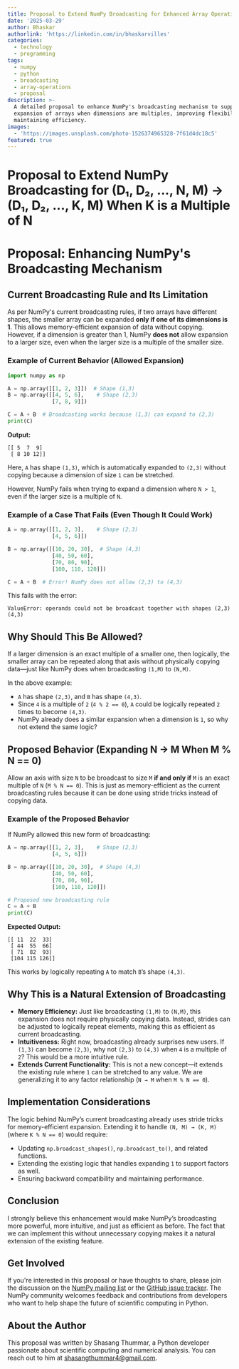 ```yaml
---
title: Proposal to Extend NumPy Broadcasting for Enhanced Array Operations
date: '2025-03-29'
author: Bhaskar
authorlink: 'https://linkedin.com/in/bhaskarvilles'
categories:
  - technology
  - programming
tags:
  - numpy
  - python
  - broadcasting
  - array-operations
  - proposal
description: >-
  A detailed proposal to enhance NumPy's broadcasting mechanism to support
  expansion of arrays when dimensions are multiples, improving flexibility while
  maintaining efficiency.
images:
  - 'https://images.unsplash.com/photo-1526374965328-7f61d4dc18c5'
featured: true
---
```


# Proposal to Extend NumPy Broadcasting for (D₁, D₂, ..., N, M) → (D₁, D₂, ..., K, M) When K is a Multiple of N

# Proposal: Enhancing NumPy's Broadcasting Mechanism

## **Current Broadcasting Rule and Its Limitation**  
As per NumPy's current broadcasting rules, if two arrays have different shapes, the smaller array can be expanded **only if one of its dimensions is 1**. This allows memory-efficient expansion of data without copying. However, if a dimension is greater than 1, NumPy **does not** allow expansion to a larger size, even when the larger size is a multiple of the smaller size.  

### **Example of Current Behavior (Allowed Expansion)**
```python
import numpy as np

A = np.array([[1, 2, 3]])  # Shape (1,3)
B = np.array([[4, 5, 6],    # Shape (2,3)
              [7, 8, 9]])

C = A + B  # Broadcasting works because (1,3) can expand to (2,3)
print(C)
```
**Output:**
```
[[ 5  7  9]
 [ 8 10 12]]
```
Here, `A` has shape `(1,3)`, which is automatically expanded to `(2,3)` without copying because a dimension of size `1` can be stretched.

However, NumPy fails when trying to expand a dimension where `N > 1`, even if the larger size is a multiple of `N`.

### **Example of a Case That Fails (Even Though It Could Work)**
```python
A = np.array([[1, 2, 3],    # Shape (2,3)
              [4, 5, 6]])

B = np.array([[10, 20, 30],  # Shape (4,3)
              [40, 50, 60],
              [70, 80, 90],
              [100, 110, 120]])

C = A + B  # Error! NumPy does not allow (2,3) to (4,3)
```
This fails with the error:
```
ValueError: operands could not be broadcast together with shapes (2,3) (4,3)
```

## **Why Should This Be Allowed?**
If a larger dimension is an exact multiple of a smaller one, then logically, the smaller array can be repeated along that axis without physically copying data—just like NumPy does when broadcasting `(1,M)` to `(N,M)`.

In the above example:
- `A` has shape `(2,3)`, and `B` has shape `(4,3)`.
- Since `4` is a multiple of `2` (`4 % 2 == 0`), `A` could be logically repeated `2` times to become `(4,3)`.
- NumPy already does a similar expansion when a dimension is `1`, so why not extend the same logic?

## **Proposed Behavior (Expanding N → M When M % N == 0)**
Allow an axis with size `N` to be broadcast to size `M` **if and only if** `M` is an exact multiple of `N` (`M % N == 0`). This is just as memory-efficient as the current broadcasting rules because it can be done using stride tricks instead of copying data.

### **Example of the Proposed Behavior**
If NumPy allowed this new form of broadcasting:
```python
A = np.array([[1, 2, 3],    # Shape (2,3)
              [4, 5, 6]])

B = np.array([[10, 20, 30],  # Shape (4,3)
              [40, 50, 60],
              [70, 80, 90],
              [100, 110, 120]])

# Proposed new broadcasting rule
C = A + B  
print(C)
```
**Expected Output:**
```
[[ 11  22  33]
 [ 44  55  66]
 [ 71  82  93]
 [104 115 126]]
```
This works by logically repeating `A` to match `B`’s shape `(4,3)`.

## **Why This is a Natural Extension of Broadcasting**
- **Memory Efficiency:** Just like broadcasting `(1,M)` to `(N,M)`, this expansion does not require physically copying data. Instead, strides can be adjusted to logically repeat elements, making this as efficient as current broadcasting.
- **Intuitiveness:** Right now, broadcasting already surprises new users. If `(1,3)` can become `(2,3)`, why not `(2,3)` to `(4,3)` when `4` is a multiple of `2`? This would be a more intuitive rule.
- **Extends Current Functionality:** This is not a new concept—it extends the existing rule where `1` can be stretched to any value. We are generalizing it to any factor relationship (`N → M` when `M % N == 0`).

## **Implementation Considerations**
The logic behind NumPy’s current broadcasting already uses stride tricks for memory-efficient expansion. Extending it to handle `(N, M) → (K, M)` (where `K % N == 0`) would require:
- Updating `np.broadcast_shapes()`, `np.broadcast_to()`, and related functions.
- Extending the existing logic that handles expanding `1` to support factors as well.
- Ensuring backward compatibility and maintaining performance.

## **Conclusion**
I strongly believe this enhancement would make NumPy’s broadcasting more powerful, more intuitive, and just as efficient as before. The fact that we can implement this without unnecessary copying makes it a natural extension of the existing feature.

## **Get Involved**
If you're interested in this proposal or have thoughts to share, please join the discussion on the [NumPy mailing list](https://mail.python.org/mailman3/lists/numpy-discussion.python.org/) or the [GitHub issue tracker](https://github.com/numpy/numpy/issues). The NumPy community welcomes feedback and contributions from developers who want to help shape the future of scientific computing in Python.

## **About the Author**
This proposal was written by Shasang Thummar, a Python developer passionate about scientific computing and numerical analysis. You can reach out to him at shasangthummar4@gmail.com.
```



